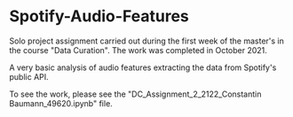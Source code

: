 # Spotify-Audio-Features
Solo project assignment carried out during the first week of the master's in the course "Data Curation". The work was completed in October 2021. 

A very basic analysis of audio features extracting the data from Spotify's public API. 

To see the work, please see the "DC_Assignment_2_2122_Constantin Baumann_49620.ipynb" file.
